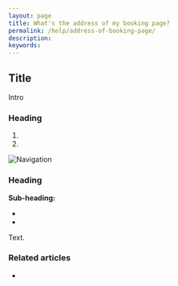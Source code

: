 ```yaml
---
layout: page
title: What's the address of my booking page?
permalink: /help/address-of-booking-page/
description:
keywords:
---
```


## Title

Intro

### Heading

1.
2.

![Navigation](images/foldername/file.png)

### Heading

**Sub-heading:**

*
*

Text.

### Related articles

*
